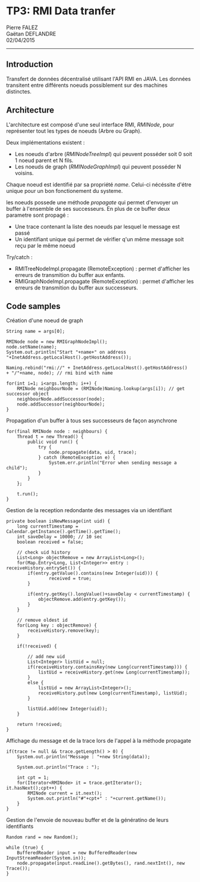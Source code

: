 TP3: RMI Data tranfer
=====================
Pierre FALEZ  
Gaëtan DEFLANDRE  
02/04/2015  
- - - - - - - - - - - 

## Introduction

Transfert de données décentralisé utilisant l'API RMI en JAVA. Les données transitent entre différents noeuds possiblement
sur des machines distinctes.

## Architecture

L'architecture est composé d'une seul interface RMI, *RMINode*, pour représenter tout les types de noeuds (Arbre ou Graph).

Deux implémentations existent :
* Les noeuds d'arbre (*RMINodeTreeImpl*) qui peuvent posséder soit 0 soit 1 noeud parent et N fils.
* Les noeuds de graph (*RMINodeGraphImpl*) qui peuvent posséder N voisins.

Chaque noeud est identifié par sa propriété *name*. Celui-ci nécéssite d'étre unique pour un bon fonctionement du systeme.

les noeuds possede une méthode *propagate* qui permet d'envoyer un buffer à l'ensemble de ses successeurs. En plus de ce buffer deux parametre sont propagé :
* Une trace contenant la liste des noeuds par lesquel le message est passé
* Un identifiant unique qui permet de vérifier q'un même message soit reçu par le même noeud

Try/catch :

* RMITreeNodeImpl.propagate (RemoteException) : permet d'afficher les erreurs de transmition du buffer aux enfants.
* RMIGraphNodeImpl.propagate (RemoteException) : permet d'afficher les erreurs de transmition du buffer aux successeurs.
## Code samples

Création d'une noeud de graph
```
String name = args[0];

RMINode node = new RMIGraphNodeImpl();
node.setName(name);
System.out.println("Start "+name+" on address "+InetAddress.getLocalHost().getHostAddress());
		
Naming.rebind("rmi://" + InetAddress.getLocalHost().getHostAddress()  + "/"+name, node); // rmi bind with name 
		
for(int i=1; i<args.length; i++) {
	RMINode neighbourNode = (RMINode)Naming.lookup(args[i]); // get successor object
	neighbourNode.addSuccessor(node);
	node.addSuccessor(neighbourNode);
}
```

Propagation d'un buffer à tous ses successeurs de façon asynchrone
```
for(final RMINode node : neighbours) {
	Thread t = new Thread() {
		public void run() {
			try {
				node.propagate(data, uid, trace);
			} catch (RemoteException e) {
				System.err.println("Error when sending message a child");
			}
		}
	};

	t.run();
}
```

Gestion de la reception redondante des messages via un identifiant
```
private boolean isNewMessage(int uid) {
	long currentTimestamp = Calendar.getInstance().getTime().getTime();
	int saveDelay = 10000; // 10 sec
	boolean received = false;
		
	// check uid history
	List<Long> objectRemove = new ArrayList<Long>();
	for(Map.Entry<Long, List<Integer>> entry : receiveHistory.entrySet()) {
		if(entry.getValue().contains(new Integer(uid))) {
				received = true;
		}
			
		if(entry.getKey().longValue()+saveDelay < currentTimestamp) {
			objectRemove.add(entry.getKey());
		}
	}
		
	// remove oldest id
	for(Long key : objectRemove) {
		receiveHistory.remove(key);
	}
		
	if(!received) {
		
		// add new uid
		List<Integer> listUid = null;
		if(receiveHistory.containsKey(new Long(currentTimestamp))) {
			listUid = receiveHistory.get(new Long(currentTimestamp));
		}
		else {
			listUid = new ArrayList<Integer>();
			receiveHistory.put(new Long(currentTimestamp), listUid);
		}
			
		listUid.add(new Integer(uid));
	}
		
	return !received;
}
```

Affichage du message et de la trace lors de l'appel à la méthode propagate
```
if(trace != null && trace.getLength() > 0) {
	System.out.println("Message : "+new String(data));
			
	System.out.println("Trace : ");
			
	int cpt = 1;
	for(Iterator<RMINode> it = trace.getIterator(); it.hasNext();cpt++) {
		RMINode current = it.next();
		System.out.println("#"+cpt+" : "+current.getName());		
	}
}
```

Gestion de l'envoie de nouveau buffer et de la génératino de leurs identifiants
```
Random rand = new Random();
	
while (true) {
	BufferedReader input = new BufferedReader(new InputStreamReader(System.in));
	node.propagate(input.readLine().getBytes(), rand.nextInt(), new Trace());
}
```
